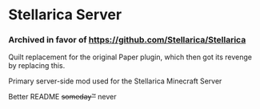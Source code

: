 # Stellarica Server

### Archived in favor of https://github.com/Stellarica/Stellarica

Quilt replacement for the original Paper plugin, which then got its revenge by replacing this. 

Primary server-side mod used for the Stellarica Minecraft Server

Better README ~~someday:tm:~~ never
